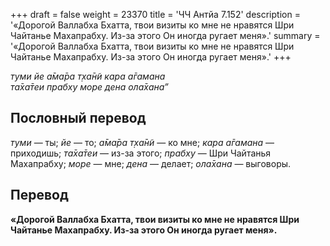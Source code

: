 +++
draft = false
weight = 23370
title = 'ЧЧ Антйа 7.152'
description = '«Дорогой Валлабха Бхатта, твои визиты ко мне не нравятся Шри Чайтанье Махапрабху. Из-за этого Он иногда ругает меня».'
summary = '«Дорогой Валлабха Бхатта, твои визиты ко мне не нравятся Шри Чайтанье Махапрабху. Из-за этого Он иногда ругает меня».'
+++

_туми йе а̄ма̄ра т̣ха̄н̃и кара а̄гамана  
та̄ха̄теи прабху море дена ола̄хана”_

## Пословный перевод

_туми_ — ты; _йе_ — то; _а̄ма̄ра_ _т̣ха̄н̃и_ — ко мне; _кара_ _а̄гамана_ — приходишь; _та̄ха̄теи_ — из-за этого; _прабху_ — Шри Чайтанья Махапрабху; _море_ — мне; _дена_ — делает; _ола̄хана_ — выговоры.

## Перевод

**«Дорогой Валлабха Бхатта, твои визиты ко мне не нравятся Шри Чайтанье Махапрабху. Из-за этого Он иногда ругает меня».**
